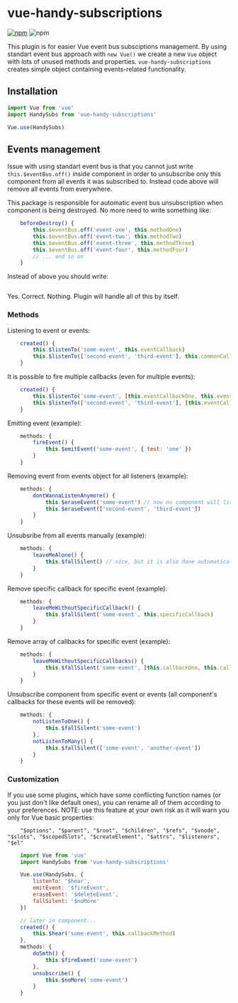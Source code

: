 # vue-handy-subscriptions
[![npm](https://img.shields.io/npm/v/vue-handy-subscriptions.svg)](vue-handy-subscriptions) ![npm](https://img.shields.io/npm/dt/vue-handy-subscriptions.svg)

This plugin is for easier Vue event bus subsciptions management.
By using standart event bus approach with `new Vue()` we create a new `Vue` object with lots of unused methods and properties. `vue-handy-subscriptions` creates simple object containing events-related functionality. 

## Installation
```javascript
import Vue from 'vue'
import HandySubs from 'vue-handy-subscriptions'

Vue.use(HandySubs)
```

## Events management
Issue with using standart event bus is that you cannot just write `this.$eventBus.off()` inside component in order to unsubscribe only this component from all events it was subscribed to. Instead code above will remove all events from everywhere.

This package is responsible for automatic event bus unsubscription when component is being destroyed. No more need to write something like:
```javascript
    beforeDestroy() {
        this.$eventBus.off('event-one', this.methodOne)
        this.$eventBus.off('event-two', this.methodTwo)
        this.$eventBus.off('event-three', this.methodThree)
        this.$eventBus.off('event-four', this.methodFour)
        // ... and so on
    }
```
Instead of above you should write:
```javascript
```
Yes. Correct. Nothing. Plugin will handle all of this by itself.

### Methods
Listening to event or events:
```javascript
    created() {
        this.$listenTo('some-event', this.eventCallback)
        this.$listenTo(['second-event', 'third-event'], this.commonCallback)
    }
```
It is possible to fire multiple callbacks (even for multiple events):
```javascript
    created() {
        this.$listenTo('some-event', [this.eventCallbackOne, this.eventCallbackTwo])
        this.$listenTo(['second-event', 'third-event'], [this.eventCallbackOne, this.eventCallbackTwo])
    }
```

Emitting event (example):
```javascript
    methods: {
        fireEvent() {
            this.$emitEvent('some-event', { test: 'one' })
        }
    }
```

Removing event from events object for all listeners (example):
```javascript
    methods: {
        dontWannaListenAnymore() {
            this.$eraseEvent('some-event') // now no component will listen to this event
            this.$eraseEvent(['second-event', 'third-event'])
        }
    }
```

Unsubsribe from all events manually (example):
```javascript
    methods: {
        leaveMeAlone() {
            this.$fallSilent() // nice, but it is also done automatically inside "beforeDestroy" hook
        }
    }
```
Remove specific callback for specific event (example): 
```javascript
    methods: {
        leaveMeWithoutSpecificCallback() {
            this.$fallSilent('some-event', this.specificCallback)
        }
    }
```
Remove array of callbacks for specific event (example):
```javascript
    methods: {
        leaveMeWithoutSpecificCallbacks() {
            this.$fallSilent('some-event', [this.callbackOne, this.callbackTwo])
        }
    }
```
Unsubscribe component from specific event or events (all component's callbacks for these events will be removed):
```javascript
    methods: {
        notListenToOne() {
            this.$fallSilent('some-event')
        },
        notListenToMany() {
            this.$fallSilent(['some-event', 'another-event'])
        }
    }
```


### Customization
If you use some plugins, which have some conflicting function names (or you just don't like default ones), you can rename all of them according to your preferences.
NOTE: use this feature at your own risk as it will warn you only for Vue basic properties:
```
    "$options", "$parent", "$root", "$children", "$refs", "$vnode", "$slots", "$scopedSlots", "$createElement", "$attrs", "$listeners", "$el"
```
```javascript
    import Vue from 'vue'
    import HandySubs from 'vue-handy-subscriptions'

    Vue.use(HandySubs, {
        listenTo: '$hear',
        emitEvent: '$fireEvent',
        eraseEvent: '$deleteEvent',
        fallSilent: '$noMore'
    })

    // later in component...
    created() {
        this.$hear('some-event', this.callbackMethod)
    },
    methods: {
        doSmth() {
            this.$fireEvent('some-event')
        },
        unsubscribe() {
            this.$noMore('some-event')
        }
    }
```